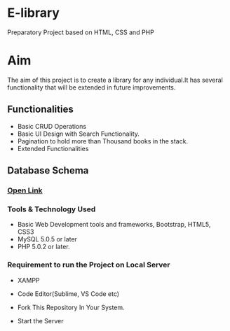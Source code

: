 # E-library
Preparatory Project based on HTML, CSS and PHP


# Aim
The aim of this project is to create a library for any individual.It has several functionality that will be extended in future improvements.

## Functionalities
- Basic CRUD Operations
- Basic UI Design with Search Functionality.
- Pagination to hold more than Thousand books in the stack.
- Extended Functionalities


## Database Schema

### [Open Link](https://dbdiagram.io/embed/6071a520ecb54e10c33fa13d)


### Tools & Technology Used
 - Basic Web Development tools and frameworks, Bootstrap, HTML5, CSS3
 - MySQL 5.0.5 or later
 - PHP 5.0.2 or later.
 
### Requirement to run the Project on Local Server

 - XAMPP 
 - Code Editor(Sublime, VS Code etc)
 
 - Fork This Repository In Your System.
 - Start the Server
 
 
 
